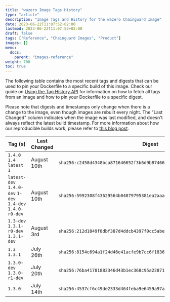```yaml
---
title: "wazero Image Tags History"
type: "article"
description: "Image Tags and History for the wazero Chainguard Image"
date: 2023-06-22T11:07:52+02:00
lastmod: 2023-06-22T11:07:52+02:00
draft: false
tags: ["Reference", "Chainguard Images", "Product"]
images: []
menu:
  docs:
    parent: "images-reference"
weight: 700
toc: true
---
```


The following table contains the most recent tags and digests that can be used to pin your Dockerfile to a specific build of this image. Check our guide on [Using the Tag History API](/chainguard/chainguard-images/using-the-tag-history-api/) for information on how to fetch all tags from an image and how to pin your Dockerfile to a specific digest.

Please note that digests and timestamps only change when there is a change to the image, even though images are rebuilt every night. The "Last Changed" column indicates when the image was last modified, and doesn't always reflect the latest build timestamp. For more information about how our reproducible builds work, please refer to [this blog post](https://www.chainguard.dev/unchained/reproducing-chainguards-reproducible-image-builds).

| Tag (s)                                                    | Last Changed | Digest                                                                    |
|------------------------------------------------------------|--------------|---------------------------------------------------------------------------|
|  `1.4.0` `1.4` `latest` `1`                                | August 10th  | `sha256:c2458d4348bca871646652f3b6d9b8746607c95a5e68aeb380d703ea6214baf2` |
|  `latest-dev` `1.4.0-dev` `1-dev` `1.4-dev` `1.4.0-r0-dev` | August 10th  | `sha256:5992308f43629564b04879795381ea2aaa6ff6ea11a7b696ae385de15e640afa` |
|  `1.3-dev` `1.3.1-r0-dev` `1.3.1-dev`                      | August 3rd   | `sha256:212d1849f8dbf387d4ddcb4397f0cc5abe1ec1f6dc3e2a3b014817503bcc2ac0` |
|  `1.3` `1.3.1`                                             | July 26th    | `sha256:8154c694a1f24d46e41acfe9b7cc6f183624f589267dc7b58b25716e7fd69275` |
|  `1.3.0-dev` `1.3.0-r1-dev`                                | July 20th    | `sha256:76ba41781882346d43b1ec368c95a2287151329753e798ea41f4db60680ecf49` |
|  `1.3.0`                                                   | July 14th    | `sha256:4537cf6c49de2333d464feba9e6459a97a513296de7392d05f491def9155b828` |
